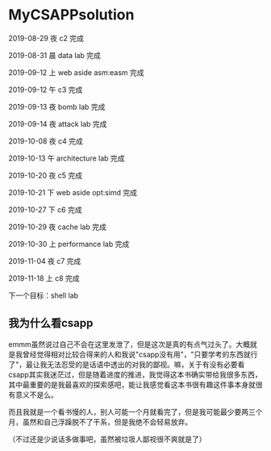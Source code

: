 # MyCSAPPsolution

2019-08-29 夜 c2 完成

2019-08-31 晨 data lab 完成

2019-09-12 上 web aside asm:easm 完成

2019-09-12 午 c3 完成

2019-09-13 夜 bomb lab 完成

2019-09-14 夜 attack lab 完成

2019-10-08 夜 c4 完成

2019-10-13 午 architecture lab 完成

2019-10-20 夜 c5 完成

2019-10-21 下 web aside opt:simd 完成

2019-10-27 下 c6 完成

2019-10-29 夜 cache lab 完成

2019-10-30 上 performance lab 完成

2019-11-04 夜 c7 完成

2019-11-18 上 c8 完成

下一个目标：shell lab

## 我为什么看csapp

emmm虽然说过自己不会在这里发泄了，但是这次是真的有点气过头了。大概就是我曾经觉得相对比较合得来的人和我说"csapp没有用"，"只要学考的东西就行了"，最让我无法忍受的是话语中透出的对我的鄙视。嘛，关于有没有必要看csapp其实我迷茫过，但是随着进度的推进，我觉得这本书确实带给我很多东西，其中最重要的是我最喜欢的探索感吧，能让我感觉看这本书很有趣这件事本身就很有意义不是么。

而且我就是一个看书慢的人，别人可能一个月就看完了，但是我可能最少要两三个月，虽然和自己浮躁脱不了干系，但是我绝不会轻易放弃。

（不过还是少说话多做事吧，虽然被垃圾人鄙视很不爽就是了）

